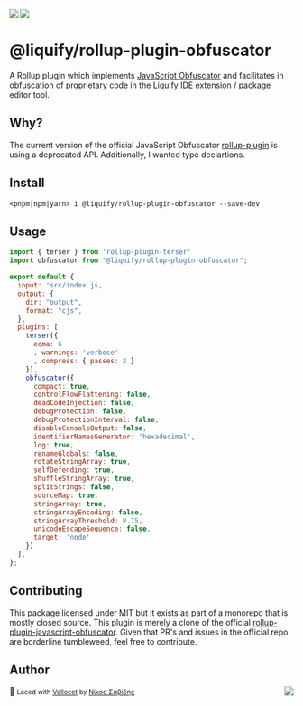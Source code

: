 <img src="https://img.shields.io/circleci/build/github/panoply/liquify/circleci-project-setup?token=54a787fdd39139be0add226455eb4d07f34f9d3f&style=flat-square&logo=CircleCI&label=&labelColor=555" align="left" />&nbsp;&nbsp;<img align="left" src="https://img.shields.io/librariesio/release/npm/@liquify/specs?style=flat-square&label=&logoWidth=28&labelColor=555&logo=data:image/svg+xml;base64,PHN2ZyB4bWxucz0iaHR0cDovL3d3dy53My5vcmcvMjAwMC9zdmciIHZpZXdCb3g9IjAgMCAyNCA5LjMzIj48dGl0bGU+bnBtPC90aXRsZT48cGF0aCBkPSJNMCwwVjhINi42N1Y5LjMzSDEyVjhIMjRWMFpNNi42Nyw2LjY2SDUuMzN2LTRINHY0SDEuMzRWMS4zM0g2LjY3Wm00LDBWOEg4VjEuMzNoNS4zM1Y2LjY2SDEwLjY3Wm0xMiwwSDIxLjM0di00SDIwdjRIMTguNjd2LTRIMTcuMzR2NEgxNC42N1YxLjMzaDhabS0xMi00SDEyVjUuMzNIMTAuNjZaIiBzdHlsZT0iZmlsbDojZmZmIi8+PC9zdmc+" />

# @liquify/rollup-plugin-obfuscator

A Rollup plugin which implements [JavaScript Obfuscator](https://github.com/javascript-obfuscator/javascript-obfuscator) and facilitates in obfuscation of proprietary code in the [Liquify IDE](#) extension / package editor tool.

## Why?

The current version of the official JavaScript Obfuscator [rollup-plugin](https://github.com/javascript-obfuscator/) is using a deprecated API. Additionally, I wanted type declartions.

## Install

```cli
<pnpm|npm|yarn> i @liquify/rollup-plugin-obfuscator --save-dev
```

## Usage

```js
import { terser } from 'rollup-plugin-terser'
import obfuscator from "@liquify/rollup-plugin-obfuscator";

export default {
  input: 'src/index.js,
  output: {
    dir: "output",
    format: "cjs",
  },
  plugins: [
    terser({
      ecma: 6
      , warnings: 'verbose'
      , compress: { passes: 2 }
    }),
    obfuscator({
      compact: true,
      controlFlowFlattening: false,
      deadCodeInjection: false,
      debugProtection: false,
      debugProtectionInterval: false,
      disableConsoleOutput: false,
      identifierNamesGenerator: 'hexadecimal',
      log: true,
      renameGlobals: false,
      rotateStringArray: true,
      selfDefending: true,
      shuffleStringArray: true,
      splitStrings: false,
      sourceMap: true,
      stringArray: true,
      stringArrayEncoding: false,
      stringArrayThreshold: 0.75,
      unicodeEscapeSequence: false,
      target: 'node'
    })
  ],
};
```

## Contributing

This package licensed under MIT but it exists as part of a monorepo that is mostly closed source. This plugin is merely a clone of the official [rollup-plugin-javascript-obfuscator](https://github.com/javascript-obfuscator/rollup-plugin-javascript-obfuscator/). Given that PR's and issues in the official repo are borderline tumbleweed, feel free to contribute.

## Author

🥛 <small>Laced with [Vellocet](#) by [Νίκος Σαβίδης](mailto:nicos@gmx.com)</small> <img align="right" src="https://img.shields.io/badge/-@sisselsiv-1DA1F2?logo=twitter&logoColor=fff" />
